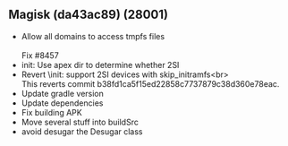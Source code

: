 ## Magisk (da43ac89) (28001)
- Allow all domains to access tmpfs files<br><br>Fix #8457
- init: Use apex dir to determine whether 2SI
- Revert \init: support 2SI devices with skip_initramfs\<br><br>This reverts commit b38fd1ca5f15ed22858c7737879c38d360e78eac.
- Update gradle version
- Update dependencies
- Fix building APK
- Move several stuff into buildSrc
- avoid desugar the Desugar class
